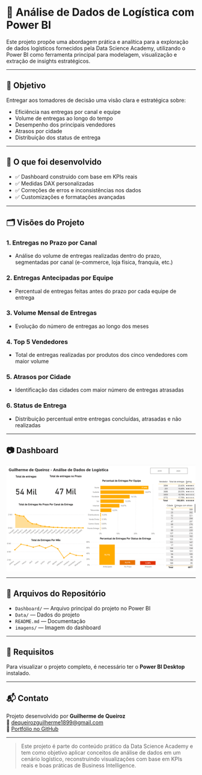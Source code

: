 # 🚚 Análise de Dados de Logística com Power BI

Este projeto propõe uma abordagem prática e analítica para a exploração de dados logísticos fornecidos pela Data Science Academy, utilizando o Power BI como ferramenta principal para modelagem, visualização e extração de insights estratégicos.

---

## 🎯 Objetivo

Entregar aos tomadores de decisão uma visão clara e estratégica sobre:

- Eficiência nas entregas por canal e equipe  
- Volume de entregas ao longo do tempo  
- Desempenho dos principais vendedores  
- Atrasos por cidade  
- Distribuição dos status de entrega

---

## 🧠 O que foi desenvolvido

- ✅ Dashboard construido com base em KPIs reais  
- ✅ Medidas DAX personalizadas  
- ✅ Correções de erros e inconsistências nos dados  
- ✅ Customizações e formatações avançadas

---

## 🗂️ Visões do Projeto

### 1. **Entregas no Prazo por Canal**
- Análise do volume de entregas realizadas dentro do prazo, segmentadas por canal (e-commerce, loja física, franquia, etc.)

### 2. **Entregas Antecipadas por Equipe**
- Percentual de entregas feitas antes do prazo por cada equipe de entrega

### 3. **Volume Mensal de Entregas**
- Evolução do número de entregas ao longo dos meses

### 4. **Top 5 Vendedores**
- Total de entregas realizadas por produtos dos cinco vendedores com maior volume

### 5. **Atrasos por Cidade**
- Identificação das cidades com maior número de entregas atrasadas

### 6. **Status de Entrega**
- Distribuição percentual entre entregas concluídas, atrasadas e não realizadas

---

## 📷 Dashboard

![Dashboard Logística](Imagens/dashboard-dados-logistica.png)

---

## 📁 Arquivos do Repositório

- `Dashboard/` — Arquivo principal do projeto no Power BI
- `Data/` — Dados do projeto
- `README.md` — Documentação
- `imagens/` — Imagem do dashboard

---

## 📌 Requisitos

Para visualizar o projeto completo, é necessário ter o **Power BI Desktop** instalado.

---

## 📬 Contato

Projeto desenvolvido por **Guilherme de Queiroz**  
📧 dequeirozguilherme1899@gmail.com  
🔗 [Portfólio no GitHub](https://github.com/dequeirozguilherme1989-tech)

---

> Este projeto é parte do conteúdo prático da Data Science Academy e tem como objetivo aplicar conceitos de análise de dados em um cenário logístico, reconstruindo visualizações com base em KPIs reais e boas práticas de Business Intelligence.
